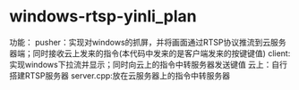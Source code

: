 # windows-rtsp-yinli_plan
功能：
pusher：实现对windows的抓屏，并将画面通过RTSP协议推流到云服务器端；同时接收云上发来的指令(本代码中发来的是客户端发来的按键键值)
client: 实现windows下拉流并显示；同时向云上的指令中转服务器发送键值
云上：自行搭建RTSP服务器
server.cpp:放在云服务器上的指令中转服务器
